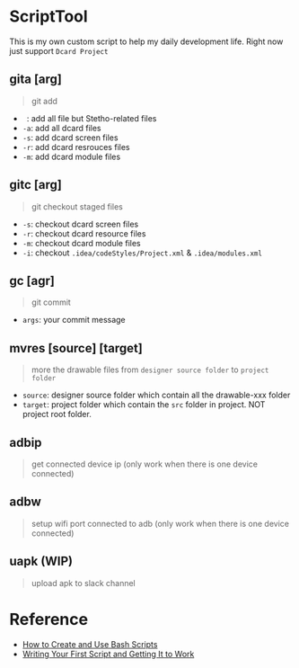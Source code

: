 # ScriptTool
This is my own custom script to help my daily development life.
Right now just support `Dcard Project`

## gita [arg] 
> git add
- ` `: add all file but Stetho-related files
- `-a`: add all dcard files
- `-s`: add dcard screen files
- `-r`: add dcard resrouces files
- `-m`: add dcard module files

## gitc [arg]
> git checkout staged files
- `-s`: checkout dcard screen files
- `-r`: checkout dcard resource files
- `-m`: checkout dcard module files
- `-i`: checkout `.idea/codeStyles/Project.xml` & `.idea/modules.xml`

## gc [agr]
> git commit
- `args`: your commit message

## mvres [source] [target]
> more the drawable files from `designer source folder` to `project folder`
- `source`: designer source folder which contain all the drawable-xxx folder
- `target`: project folder which contain the `src` folder in project. NOT project root folder.

## adbip
> get connected device ip (only work when there is one device connected)

## adbw
> setup wifi port connected to adb (only work when there is one device connected)

## uapk (WIP)
> upload apk to slack channel

# Reference
- [How to Create and Use Bash Scripts](https://www.taniarascia.com/how-to-create-and-use-bash-scripts/)
- [Writing Your First Script and Getting It to Work](http://linuxcommand.org/lc3_wss0010.php)
